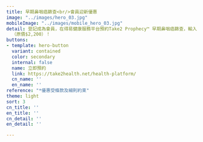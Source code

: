 ```yaml
---
title: 早期鼻咽癌篩查<br/>會員迎新優惠
image: "../images/hero_03.jpg"
mobileImage: "../images/mobile_hero_03.jpg"
detail: 登記成為會員，在得易健康服務平台預約Take2 Prophecy™ 早期鼻咽癌篩查，輸入迎新優惠碼<strong>「NEW330」</strong>，即可享會員價$1,870*
  （原價$2,200）！
buttons:
- template: hero-button
  variant: contained
  color: secondary
  internal: false
  name: 立即預約
  link: https://take2health.net/health-platform/
  cn_name: ''
  en_name: ''
reference: "*優惠受條款及細則約束"
theme: light
sort: 3
cn_title: ''
en_title: ''
cn_detail: ''
en_detail: ''

---
```

